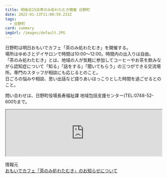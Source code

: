 ```yaml
---
title: 明後日15日茶のみ処わたむき開催 日野町
date: 2022-01-13T11:00:59.231Z
tags:
  - 日野町
card: summary
imgUrl: /images/default.JPG
---
```

日野町は明日おもいでカフェ「茶のみ処わたむき」を開催する。  
場所はゆめさとデイサロンで時間は10:00～12:00。時間内の出入りは自由。  
「茶のみ処わたむき」とは、地域の人が気軽に参加してコーヒーやお茶を飲みながら認知症について「知る」「話をする」「聞いてもらう」の三つができる交流場所。専門のスタッフが相談にも応じるとのこと。  
日ごろの悩みや相談、思い出話など語りあいほっこりとした時間を過ごせるとのこと。

問い合わせは、日野町役場長寿福祉課 地域包括支援センター(TEL:0748-52-6001)まで。

<iframe src="https://www.google.com/maps/embed?pb=!1m18!1m12!1m3!1d3267.780796376572!2d136.26337195127732!3d35.01219198025927!2m3!1f0!2f0!3f0!3m2!1i1024!2i768!4f13.1!3m3!1m2!1s0x6003de3fc62127df%3A0xd035d0427f8bb699!2z44KG44KB44GV44GoIOODh-OCpOOCteODvOODk-OCueOCsOODq-ODvOODl-ODm-ODvOODoA!5e0!3m2!1sja!2sjp!4v1641660166583!5m2!1sja!2sjp" style="width:100%; height:400px: border:0;" allowfullscreen="" loading="lazy"></iframe>

情報元  
[おもいでカフェ「茶のみ処わたむき」のお知らせについて](http://hino-town.site.ktaiwork.jp/?p=4986)